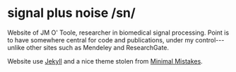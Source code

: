 # signal plus noise /sn/

Website of JM O' Toole, researcher in biomedical signal processing.  Point is to have somewhere central for code and publications, under my control---unlike other sites such as Mendeley and ResearchGate.

Website use [Jekyll](http://jekyllrb.com/) and a nice theme stolen from
[Minimal Mistakes](http://mmistakes.github.io/minimal-mistakes).  


